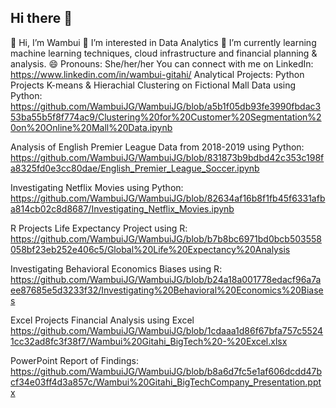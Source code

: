 ## Hi there 👋

👋 Hi, I’m Wambui
👀 I’m interested in Data Analytics
🌱 I’m currently learning machine learning techniques, cloud infrastructure and financial planning & analysis.
😄 Pronouns: She/her/her
You can connect with me on LinkedIn: https://www.linkedin.com/in/wambui-gitahi/
Analytical Projects:
Python Projects
K-means & Hierachial Clustering on Fictional Mall Data using Python:
https://github.com/WambuiJG/WambuiJG/blob/a5b1f05db93fe3990fbdac353ba55b5f8f774ac9/Clustering%20for%20Customer%20Segmentation%20on%20Online%20Mall%20Data.ipynb

Analysis of English Premier League Data from 2018-2019 using Python:
https://github.com/WambuiJG/WambuiJG/blob/831873b9bdbd42c353c198fa8325fd0e3cc80dae/English_Premier_League_Soccer.ipynb

Investigating Netflix Movies using Python:
https://github.com/WambuiJG/WambuiJG/blob/82634af16b8f1fb45f6331afba814cb02c8d8687/Investigating_Netflix_Movies.ipynb

R Projects
Life Expectancy Project using R:
https://github.com/WambuiJG/WambuiJG/blob/b7b8bc6971bd0bcb503558058bf23eb252e406c5/Global%20Life%20Expectancy%20Analysis

Investigating Behavioral Economics Biases using R:
https://github.com/WambuiJG/WambuiJG/blob/b24a18a001778edacf96a7aee87685e5d3233f32/Investigating%20Behavioral%20Economics%20Biases

Excel Projects
Financial Analysis using Excel
https://github.com/WambuiJG/WambuiJG/blob/1cdaaa1d86f67bfa757c55241cc32ad8fc3f38f7/Wambui%20Gitahi_BigTech%20-%20Excel.xlsx

PowerPoint Report of Findings:
https://github.com/WambuiJG/WambuiJG/blob/b8a6d7fc5e1af606dcdd47bcf34e03ff4d3a857c/Wambui%20Gitahi_BigTechCompany_Presentation.pptx

<!--
**WambuiJG/WambuiJG** is a ✨ _special_ ✨ repository because its `README.md` (this file) appears on your GitHub profile.

Here are some ideas to get you started:

- 🔭 I’m currently working on ...
- 🌱 I’m currently learning ...
- 👯 I’m looking to collaborate on ...
- 🤔 I’m looking for help with ...
- 💬 Ask me about ...
- 📫 How to reach me: ...
- 😄 Pronouns: ...
- ⚡ Fun fact: ...
-->

